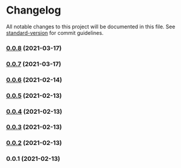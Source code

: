 # Changelog

All notable changes to this project will be documented in this file. See [standard-version](https://github.com/conventional-changelog/standard-version) for commit guidelines.

### [0.0.8](https://github.com/mbonig/rds-tools/compare/v0.0.7...v0.0.8) (2021-03-17)

### [0.0.7](https://github.com/mbonig/rds-tools/compare/v0.0.6...v0.0.7) (2021-03-17)

### [0.0.6](https://github.com/mbonig/rds-tools/compare/v0.0.5...v0.0.6) (2021-02-14)

### [0.0.5](https://github.com/mbonig/rds-tools/compare/v0.0.4...v0.0.5) (2021-02-13)

### [0.0.4](https://github.com/mbonig/rds-tools/compare/v0.0.3...v0.0.4) (2021-02-13)

### [0.0.3](https://github.com/mbonig/rds-tools/compare/v0.0.2...v0.0.3) (2021-02-13)

### [0.0.2](https://github.com/mbonig/rds-tools/compare/v0.0.1...v0.0.2) (2021-02-13)

### 0.0.1 (2021-02-13)
